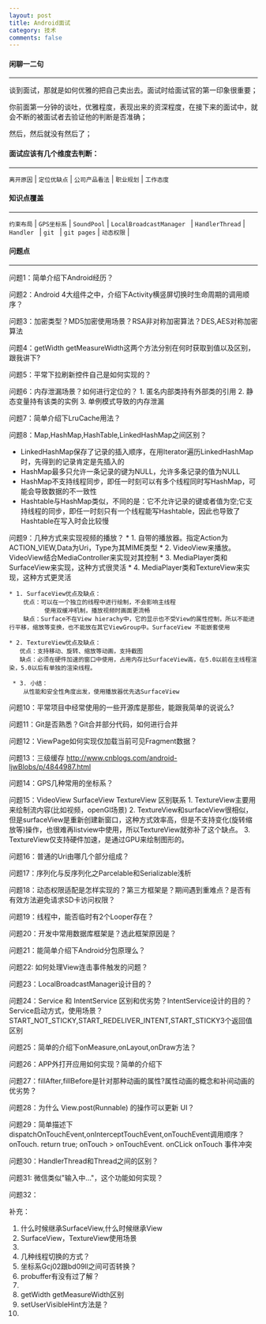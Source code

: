 ```yaml
---
layout: post
title: Android面试
category: 技术
comments: false
---
```


#### 闲聊一二句
---
谈到面试，那就是如何优雅的把自己卖出去。面试时给面试官的第一印象很重要；

你前面第一分钟的谈吐，优雅程度，表现出来的资深程度，在接下来的面试中，就会不断的被面试者去验证他的判断是否准确；

然后，然后就没有然后了；

#### 面试应该有几个维度去判断：
---

`离开原因` | `定位优缺点` | `公司产品看法` | `职业规划` | `工作态度` 

#### 知识点覆盖
---

`约束布局` | `GPS坐标系` | `SoundPool` | `LocalBroadcastManager ` | `HandlerThread` | `Handler ` | `git ` | `git pages` | `动态权限` | 

#### 问题点
---


问题1：简单介绍下Android经历？

问题2：Android 4大组件之中，介绍下Activity横竖屏切换时生命周期的调用顺序？

问题3：加密类型？MD5加密使用场景？RSA非对称加密算法？DES,AES对称加密算法

问题4：getWidth getMeasureWidth这两个方法分别在何时获取到值以及区别，跟我讲下? 

问题5：平常下拉刷新控件自己是如何实现的？

问题6：内存泄漏场景？如何进行定位的？
	1. 匿名内部类持有外部类的引用
	2. 静态变量持有该类的实例
	3. 单例模式导致的内存泄漏

问题7：简单介绍下LruCache用法？

问题8：Map,HashMap,HashTable,LinkedHashMap之间区别？

* LinkedHashMap保存了记录的插入顺序，在用Iterator遍历LinkedHashMap时，先得到的记录肯定是先插入的
* HashMap最多只允许一条记录的键为NULL，允许多条记录的值为NULL
* HashMap不支持线程同步，即任一时刻可以有多个线程同时写HashMap，可能会导致数据的不一致性
* Hashtable与HashMap类似，不同的是：它不允许记录的键或者值为空;它支持线程的同步，即任一时刻只有一个线程能写Hashtable，因此也导致了Hashtable在写入时会比较慢

问题9：几种方式来实现视频的播放？
	* 1. 自带的播放器。指定Action为ACTION_VIEW,Data为Uri，Type为其MIME类型
	* 2. VideoView来播放。VideoView结合MediaController来实现对其控制
	* 3. MediaPlayer类和SurfaceView来实现，这种方式很灵活
	* 4. MediaPlayer类和TextureView来实现，这种方式更灵活

	* 1. SurfaceView优点及缺点： 
		优点：可以在一个独立的线程中进行绘制，不会影响主线程 
			  使用双缓冲机制，播放视频时画面更流畅
		缺点：Surface不在View hierachy中，它的显示也不受View的属性控制，所以不能进行平移，缩放等变换，也不能放在其它ViewGroup中。SurfaceView 不能嵌套使用
		
	* 2. TextureView优点及缺点： 
	   优点：支持移动、旋转、缩放等动画，支持截图
	   缺点：必须在硬件加速的窗口中使用，占用内存比SurfaceView高，在5.0以前在主线程渲染，5.0以后有单独的渲染线程。
	 
	 * 3. 小结： 
		从性能和安全性角度出发，使用播放器优先选SurfaceView

问题10：平常项目中经常使用的一些开源库是那些，能跟我简单的说说么?

问题11：Git是否熟悉？Git合并部分代码，如何进行合并

问题12：ViewPage如何实现仅加载当前可见Fragment数据？

问题13：三级缓存
<http://www.cnblogs.com/android-ljwBlobs/p/4844987.html>

问题14：GPS几种常用的坐标系？

问题15：VideoView SurfaceView TextureView 区别联系
	1. TextureView主要用来绘制流内容(比如视频，openGl场景)
	2. TextureView和surfaceView很相似，但是surfaceView是重新创建新窗口，这种方式效率高，但是不支持变化(旋转缩放等)操作，也很难再listview中使用，所以TextureView就弥补了这个缺点。
	3. TextureView仅支持硬件加速，是通过GPU来绘制图形的。

问题16：普通的Uri由哪几个部分组成？

问题17：序列化与反序列化之Parcelable和Serializable浅析

问题18：动态权限适配是怎样实现的？第三方框架是？期间遇到重难点？是否有有效方法避免请求SD卡访问权限？

问题19：线程中，能否临时有2个Looper存在？

问题20：开发中常用数据库框架是？选此框架原因是？

问题21：能简单介绍下Android分包原理么？

问题22: 如何处理View连击事件触发的问题？

问题23：LocalBroadcastManager设计目的？

问题24：Service 和 IntentService 区别和优劣势？IntentService设计的目的？Service启动方式，使用场景？START_NOT_STICKY,START_REDELIVER_INTENT,START_STICKY3个返回值区别

问题25：简单的介绍下onMeasure,onLayout,onDraw方法？

问题26：APP外打开应用如何实现？简单的介绍下

问题27：fillAfter,fillBefore是针对那种动画的属性?属性动画的概念和补间动画的优劣势？

问题28：为什么 View.post(Runnable) 的操作可以更新 UI？

问题29：简单描述下dispatchOnTouchEvent,onInterceptTouchEvent,onTouchEvent调用顺序？
	 onTouch.  return true;  onTouch > onTouchEvent.   onCLick onTouch 事件冲突
	 
问题30：HandlerThread和Thread之间的区别？

问题31: 微信类似"输入中..."，这个功能如何实现？

问题32：

 
补充：
1. 什么时候继承SurfaceView,什么时候继承View
2. SurfaceView，TextureView使用场景
3. 
4. 几种线程切换的方式？
5. 坐标系Gcj02跟bd09ll之间可否转换？
6. probuffer有没有过了解？
7. 
8. getWidth getMeasureWidth区别
9. setUserVisibleHint方法是？
10. 


